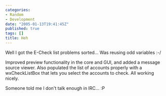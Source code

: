 ```yaml
---
categories:
- Random
- Development
date: "2005-01-13T19:41:45Z"
published: true
tags: []
title: Heh
---
```


Well I got the E-Check list problems sorted... Was reusing odd variables
:-/

Improved preview functionality in the core and GUI, and added a message
source viewer. Also populated the list of accounts properly with a
wxCheckListBox that lets you select the accounts to check. All working
nicely.

Someone told me I don't talk enough in IRC... :P
